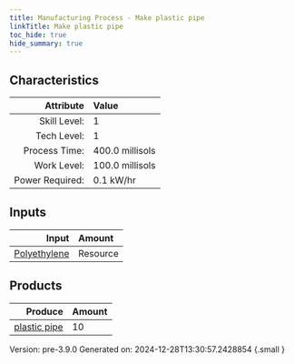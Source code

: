 ```yaml
---
title: Manufacturing Process - Make plastic pipe
linkTitle: Make plastic pipe
toc_hide: true
hide_summary: true
---
```



## Characteristics

| Attribute      | Value |
|--------:|:------|
|Skill Level:|1|
|Tech Level:|1|
|Process Time:|400.0 millisols|
|Work Level:|100.0 millisols|
|Power Required:|0.1 kW/hr|

## Inputs

| Input      | Amount |
|--------:|:------|
|[Polyethylene](/docs/definitions/resource/polyethylene)|Resource|10.0 kg|

## Products


| Produce      | Amount |
|--------:|:------|
|[plastic pipe](/docs/definitions/part/plastic-pipe)|10|


Version: pre-3.9.0 Generated on: 2024-12-28T13:30:57.2428854
{.small }

